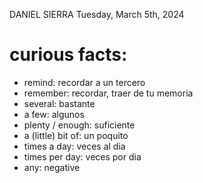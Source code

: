 DANIEL SIERRA
Tuesday, March 5th, 2024

# curious facts:
- remind: recordar a un tercero
- remember: recordar, traer de tu memoria
- several: bastante
- a few: algunos
- plenty / enough: suficiente
- a (little) bit of: un poquito
- times a day: veces al dia
- times per day: veces por dia
- any: negative